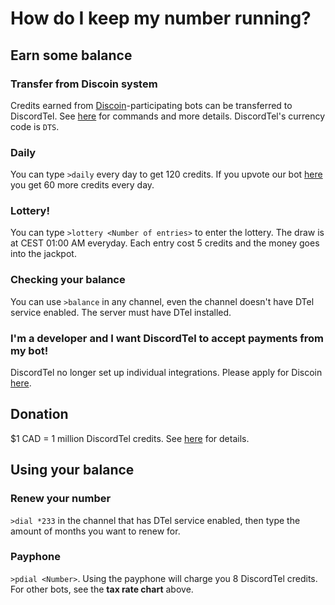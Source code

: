 # How do I keep my number running?

## Earn some balance
### Transfer from Discoin system
Credits earned from [Discoin](http://discoin.sidetrip.xyz)-participating bots can be transferred to DiscordTel. See [here](https://discoin.gitbooks.io/docs/users-guide.html) for commands and more details. DiscordTel's currency code is `DTS`.

### Daily
You can type `>daily` every day to get 120 credits. If you upvote our bot [here](https://discordbots.org/bot/224662505157427200) you get 60 more credits every day.

### Lottery!
You can type `>lottery <Number of entries>` to enter the lottery. The draw is at CEST 01:00 AM everyday. Each entry cost 5 credits and the money goes into the jackpot.

### Checking your balance
You can use `>balance` in any channel, even the channel doesn't have DTel service enabled. The server must have DTel installed.

### I'm a developer and I want DiscordTel to accept payments from my bot!
DiscordTel no longer set up individual integrations. Please apply for Discoin [here](https://austinhuang.typeform.com/to/yABBz5).

## Donation
$1 CAD = 1 million DiscordTel credits. See [here](http://discordtel.readthedocs.io/en/latest/Donate/) for details.

## Using your balance
### Renew your number
`>dial *233` in the channel that has DTel service enabled, then type the amount of months you want to renew for.

### Payphone
`>pdial <Number>`.
Using the payphone will charge you 8 DiscordTel credits. For other bots, see the **tax rate chart** above.
